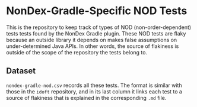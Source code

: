 # NonDex-Gradle-Specific NOD Tests
This is the repository to keep track of types of NOD (non-order-dependent) tests tests found by the NonDex Gradle plugin. These NOD tests are flaky because an outside library it depends on makes false assumptions on under-determined Java APIs. In other words, the source of flakiness is outside of the scope of the repository the tests belong to. 

## Dataset
`nondex-gradle-nod.csv` records all these tests. The format is similar with those in the `idoft` repository, and in its last column it links each test to a source of flakiness that is explained in the corresponding `.md` file.
